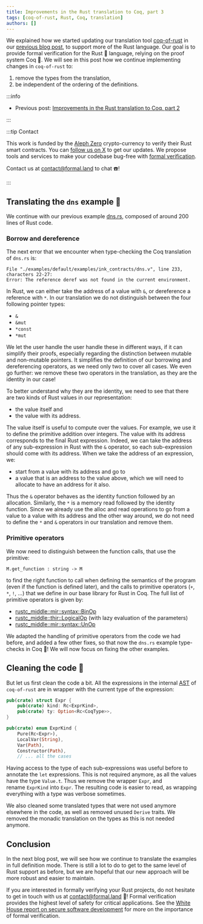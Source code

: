 ```yaml
---
title: Improvements in the Rust translation to Coq, part 3
tags: [coq-of-rust, Rust, Coq, translation]
authors: []
---
```


We explained how we started updating our translation tool [coq-of-rust](https://github.com/formal-land/coq-of-rust) in our [previous blog post](/blog/2024/03/08/improvements-rust-translation-part-2), to support more of the Rust language. Our goal is to provide formal verification for the Rust&nbsp;🦀 language, relying on the proof system Coq&nbsp;🐓. We will see in this post how we continue implementing changes in&nbsp;`coq-of-rust` to:

1. remove the types from the translation,
2. be independent of the ordering of the definitions.

<!-- truncate -->

:::info

- Previous post: [Improvements in the Rust translation to Coq, part 2](/blog/2024/03/08/improvements-rust-translation-part-2)

:::

:::tip Contact

This work is funded by the [Aleph Zero](https://alephzero.org/) crypto-currency to verify their Rust smart contracts. You can [follow us on X](https://twitter.com/LandFoobar) to get our updates. We propose tools and services to make your codebase bug-free with [formal verification](https://en.wikipedia.org/wiki/Formal_verification).

Contact us at&nbsp;[&#099;&#111;&#110;&#116;&#097;&#099;&#116;&#064;formal&#046;&#108;&#097;&#110;&#100;](mailto:contact@formal.land) to chat&nbsp;☎️!

:::

## Translating the `dns` example&nbsp;🚀

We continue with our previous example [dns.rs](https://github.com/formal-land/coq-of-rust/blob/main/examples/ink_contracts/dns.rs), composed of around 200 lines of Rust code.

### Borrow and dereference

The next error that we encounter when type-checking the Coq translation of `dns.rs` is:

```
File "./examples/default/examples/ink_contracts/dns.v", line 233, characters 22-27:
Error: The reference deref was not found in the current environment.
```

In Rust, we can either take the address of a value with&nbsp;`&`, or dereference a reference with&nbsp;`*`. In our translation we do not distinguish between the four following pointer types:

- `&`
- `&mut`
- `*const`
- `*mut`

We let the user handle the user handle these in different ways, if it can simplify their proofs, especially regarding the distinction between mutable and non-mutable pointers. It simplifies the definition of our borrowing and dereferencing operators, as we need only two to cover all cases. We even go further: we remove these two operators in the translation, as they are the identity in our case!

To better understand why they are the identity, we need to see that there are two kinds of Rust values in our representation:

- the value itself and
- the value with its address.

The value itself is useful to compute over the values. For example, we use it to define the primitive addition over integers. The value with its address corresponds to the final Rust expression. Indeed, we can take the address of any sub-expression in Rust with the&nbsp;`&` operator, so each sub-expression should come with its address. When we take the address of an expression, we:

- start from a value with its address and go to
- a value that is an address to the value above, which we will need to allocate to have an address for it also.

Thus the&nbsp;`&` operator behaves as the identity function followed by an allocation. Similarly, the&nbsp;`*` is a memory read followed by the identity function. Since we already use the alloc and read operations to go from a value to a value with its address and the other way around, we do not need to define the&nbsp;`*` and&nbsp;`&` operators in our translation and remove them.

### Primitive operators

We now need to distinguish between the function calls, that use the primitive:

```coq
M.get_function : string -> M
```

to find the right function to call when defining the semantics of the program (even if the function is defined later), and the calls to primitive operators (`+`, `*`, `!`, ...) that we define in our base library for Rust in Coq. The full list of primitive operators is given by:

- [rustc_middle::mir::syntax::BinOp](https://doc.rust-lang.org/beta/nightly-rustc/rustc_middle/mir/syntax/enum.BinOp.html)
- [rustc_middle::thir::LogicalOp](https://doc.rust-lang.org/beta/nightly-rustc/rustc_middle/thir/enum.LogicalOp.html) (with lazy evaluation of the parameters)
- [rustc_middle::mir::syntax::UnOp](https://doc.rust-lang.org/beta/nightly-rustc/rustc_middle/mir/syntax/enum.UnOp.html)

We adapted the handling of primitive operators from the code we had before, and added a few other fixes, so that now the `dns.rs` example type-checks in Coq&nbsp;🎊! We will now focus on fixing the other examples.

## Cleaning the code&nbsp;🧼

But let us first clean the code a bit. All the expressions in the internal [AST](https://en.wikipedia.org/wiki/Abstract_syntax_tree) of `coq-of-rust` are in wrapper with the current type of the expression:

```rust
pub(crate) struct Expr {
    pub(crate) kind: Rc<ExprKind>,
    pub(crate) ty: Option<Rc<CoqType>>,
}

pub(crate) enum ExprKind {
    Pure(Rc<Expr>),
    LocalVar(String),
    Var(Path),
    Constructor(Path),
    // ... all the cases
```

Having access to the type of each sub-expressions was useful before to annotate the&nbsp;`let` expressions. This is not required anymore, as all the values have the type&nbsp;`Value.t`. Thus we remove the wrapper&nbsp;`Expr`, and rename&nbsp;`ExprKind` into&nbsp;`Expr`. The resulting code is easier to read, as wrapping everything with a type was verbose sometimes.

We also cleaned some translated types that were not used anymore elsewhere in the code, as well as removed unused `Derive` traits. We removed the monadic translation on the types as this is not needed anymore.

## Conclusion

In the next blog post, we will see how we continue to translate the examples in full definition mode. There is still a lot to do to get to the same level of Rust support as before, but we are hopeful that our new approach will be more robust and easier to maintain.

If you are interested in formally verifying your Rust projects, do not hesitate to get in touch with us at&nbsp;[&#099;&#111;&#110;&#116;&#097;&#099;&#116;&#064;formal&#046;&#108;&#097;&#110;&#100;](mailto:contact@formal.land)&nbsp;💌! Formal verification provides the highest level of safety for critical applications. See the [White House report on secure software development](https://www.whitehouse.gov/wp-content/uploads/2024/02/Final-ONCD-Technical-Report.pdf) for more on the importance of formal verification.
